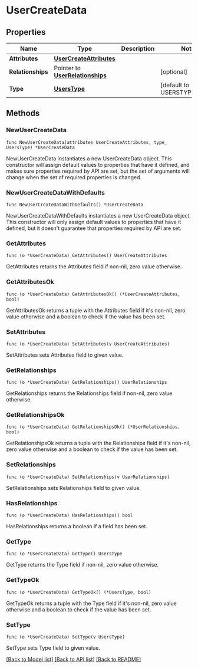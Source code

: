# UserCreateData

## Properties

| Name              | Type                                                     | Description | Notes                        |
| ----------------- | -------------------------------------------------------- | ----------- | ---------------------------- |
| **Attributes**    | [**UserCreateAttributes**](UserCreateAttributes.md)      |             |
| **Relationships** | Pointer to [**UserRelationships**](UserRelationships.md) |             | [optional]                   |
| **Type**          | [**UsersType**](UsersType.md)                            |             | [default to USERSTYPE_USERS] |

## Methods

### NewUserCreateData

`func NewUserCreateData(attributes UserCreateAttributes, type_ UsersType) *UserCreateData`

NewUserCreateData instantiates a new UserCreateData object.
This constructor will assign default values to properties that have it defined,
and makes sure properties required by API are set, but the set of arguments
will change when the set of required properties is changed.

### NewUserCreateDataWithDefaults

`func NewUserCreateDataWithDefaults() *UserCreateData`

NewUserCreateDataWithDefaults instantiates a new UserCreateData object.
This constructor will only assign default values to properties that have it defined,
but it doesn't guarantee that properties required by API are set.

### GetAttributes

`func (o *UserCreateData) GetAttributes() UserCreateAttributes`

GetAttributes returns the Attributes field if non-nil, zero value otherwise.

### GetAttributesOk

`func (o *UserCreateData) GetAttributesOk() (*UserCreateAttributes, bool)`

GetAttributesOk returns a tuple with the Attributes field if it's non-nil, zero value otherwise
and a boolean to check if the value has been set.

### SetAttributes

`func (o *UserCreateData) SetAttributes(v UserCreateAttributes)`

SetAttributes sets Attributes field to given value.

### GetRelationships

`func (o *UserCreateData) GetRelationships() UserRelationships`

GetRelationships returns the Relationships field if non-nil, zero value otherwise.

### GetRelationshipsOk

`func (o *UserCreateData) GetRelationshipsOk() (*UserRelationships, bool)`

GetRelationshipsOk returns a tuple with the Relationships field if it's non-nil, zero value otherwise
and a boolean to check if the value has been set.

### SetRelationships

`func (o *UserCreateData) SetRelationships(v UserRelationships)`

SetRelationships sets Relationships field to given value.

### HasRelationships

`func (o *UserCreateData) HasRelationships() bool`

HasRelationships returns a boolean if a field has been set.

### GetType

`func (o *UserCreateData) GetType() UsersType`

GetType returns the Type field if non-nil, zero value otherwise.

### GetTypeOk

`func (o *UserCreateData) GetTypeOk() (*UsersType, bool)`

GetTypeOk returns a tuple with the Type field if it's non-nil, zero value otherwise
and a boolean to check if the value has been set.

### SetType

`func (o *UserCreateData) SetType(v UsersType)`

SetType sets Type field to given value.

[[Back to Model list]](../README.md#documentation-for-models) [[Back to API list]](../README.md#documentation-for-api-endpoints) [[Back to README]](../README.md)
